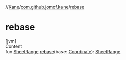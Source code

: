//[Kane](../index.md)/[com.github.jomof.kane](index.md)/[rebase](rebase.md)



# rebase  
[jvm]  
Content  
fun [SheetRange](-sheet-range/index.md).[rebase](rebase.md)(base: [Coordinate](-coordinate/index.md)): [SheetRange](-sheet-range/index.md)  



